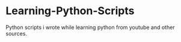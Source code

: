 # Learning-Python-Scripts
Python scripts i wrote while learning python from youtube and other sources.

